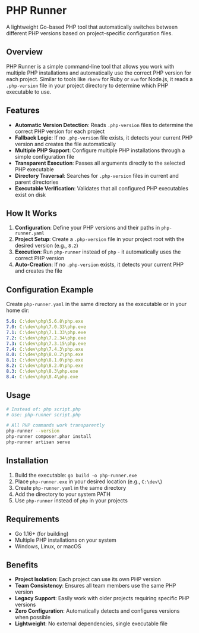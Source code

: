 # PHP Runner

A lightweight Go-based PHP tool that automatically switches between different PHP versions based on project-specific configuration files.

## Overview

PHP Runner is a simple command-line tool that allows you work with multiple PHP installations and automatically use the correct PHP version for each project. Similar to tools like `rbenv` for Ruby or `nvm` for Node.js, it reads a `.php-version` file in your project directory to determine which PHP executable to use.

## Features

- **Automatic Version Detection**: Reads `.php-version` files to determine the correct PHP version for each project
- **Fallback Logic**: If no `.php-version` file exists, it detects your current PHP version and creates the file automatically
- **Multiple PHP Support**: Configure multiple PHP installations through a simple configuration file
- **Transparent Execution**: Passes all arguments directly to the selected PHP executable
- **Directory Traversal**: Searches for `.php-version` files in current and parent directories
- **Executable Verification**: Validates that all configured PHP executables exist on disk

## How It Works

1. **Configuration**: Define your PHP versions and their paths in `php-runner.yaml`
2. **Project Setup**: Create a `.php-version` file in your project root with the desired version (e.g., `8.2`)
3. **Execution**: Run `php-runner` instead of `php` - it automatically uses the correct PHP version
4. **Auto-Creation**: If no `.php-version` exists, it detects your current PHP and creates the file

## Configuration Example

Create `php-runner.yaml` in the same directory as the executable or in your home dir:

```yaml
5.6: C:\dev\php\5.6.8\php.exe
7.0: C:\dev\php\7.0.33\php.exe
7.1: C:\dev\php\7.1.33\php.exe
7.2: C:\dev\php\7.2.34\php.exe
7.3: C:\dev\php\7.3.15\php.exe
7.4: C:\dev\php\7.4.3\php.exe
8.0: C:\dev\php\8.0.2\php.exe
8.1: C:\dev\php\8.1.0\php.exe
8.2: C:\dev\php\8.2.0\php.exe
8.3: C:\dev\php\8.3\php.exe
8.4: C:\dev\php\8.4\php.exe
```

## Usage

```bash
# Instead of: php script.php
# Use: php-runner script.php

# All PHP commands work transparently
php-runner --version
php-runner composer.phar install
php-runner artisan serve
```

## Installation

1. Build the executable: `go build -o php-runner.exe`
2. Place `php-runner.exe` in your desired location (e.g., `C:\dev\`)
3. Create `php-runner.yaml` in the same directory
4. Add the directory to your system PATH
5. Use `php-runner` instead of `php` in your projects

## Requirements

- Go 1.16+ (for building)
- Multiple PHP installations on your system
- Windows, Linux, or macOS

## Benefits

- **Project Isolation**: Each project can use its own PHP version
- **Team Consistency**: Ensures all team members use the same PHP version
- **Legacy Support**: Easily work with older projects requiring specific PHP versions
- **Zero Configuration**: Automatically detects and configures versions when possible
- **Lightweight**: No external dependencies, single executable file
